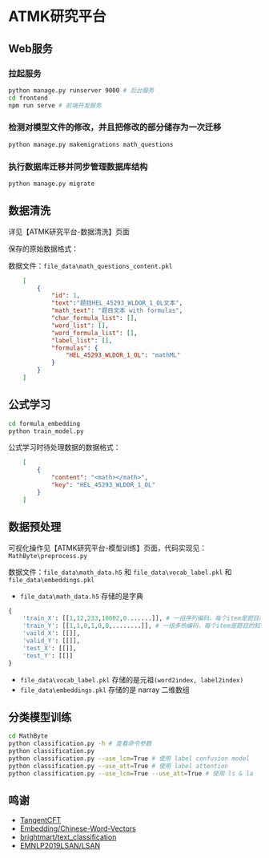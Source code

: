 # ATMK研究平台


## Web服务

### 拉起服务

```bash
python manage.py runserver 9000 # 后台服务
cd frontend
npm run serve # 前端开发服务
```

### 检测对模型文件的修改，并且把修改的部分储存为一次迁移
```bash
python manage.py makemigrations math_questions
```
### 执行数据库迁移并同步管理数据库结构
```bash
python manage.py migrate
```

## 数据清洗

详见【ATMK研究平台-数据清洗】页面

保存的原始数据格式：

数据文件：`file_data\math_questions_content.pkl`

```json
    [
        {
            "id": 1,
            "text":"题目HEL_45293_WLDOR_1_OL文本",
            "math_text": "题目文本 with formulas",
            "char_formula_list": [],
            "word_list": [],
            "word_formula_list": [],
            "label_list": [],
            "formulas": {
                "HEL_45293_WLDOR_1_OL": "mathML"
            }
        }
    ]

```

## 公式学习

```bash
cd formula_embedding
python train_model.py
```

公式学习时待处理数据的数据格式：

```json
    [
        {
            "content": "<math></math>",
            "key": "HEL_45293_WLDOR_1_OL"
        }
    ]

```

## 数据预处理

可视化操作见【ATMK研究平台-模型训练】页面，代码实现见： `MathByte\preprocess.py`

数据文件：`file_data\math_data.h5` 和 `file_data\vocab_label.pkl` 和 `file_data\embeddings.pkl`

+ `file_data\math_data.h5` 存储的是字典
```Python
{
    'train_X': [[1,12,233,10002,0.......]], # 一组序列编码，每个item是题目序列，序列长度100
    'train_Y': [[1,1,0,1,0,0,........]], # 一组多热编码，每个item是题目的知识点集，标签总数？
    'vaild_X': [[]], 
    'valid_Y': [[]], 
    'test_X': [[]],
    'test_Y': [[]]
}
```

+ `file_data\vocab_label.pkl` 存储的是元祖`(word2index, label2index)`
+ `file_data\embeddings.pkl` 存储的是 narray 二维数组

## 分类模型训练

```bash
cd MathByte
python classification.py -h # 查看命令参数
python classification.py
python classification.py --use_lcm=True # 使用 label confusion model
python classification.py --use_att=True # 使用 label attention
python classification.py --use_lcm=True --use_att=True # 使用 ls & la
```

## 鸣谢
+ [TangentCFT](https://github.com/BehroozMansouri/TangentCFT)
+ [Embedding/Chinese-Word-Vectors](https://github.com/Embedding/Chinese-Word-Vectors)
+ [brightmart/text_classification](https://github.com/brightmart/text_classification)
+ [EMNLP2019LSAN/LSAN](https://github.com/EMNLP2019LSAN/LSAN/)